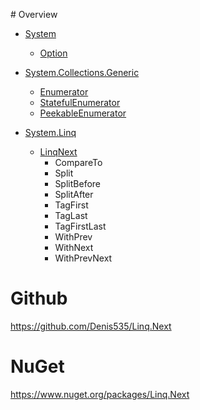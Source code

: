﻿﻿# Overview

- [System](https://github.com/Denis535/Linq.Next/blob/master/Linq.Next/System/)
  - [Option](https://github.com/Denis535/Linq.Next/blob/master/Linq.Next/System/Option.cs)

- [System.Collections.Generic](https://github.com/Denis535/Linq.Next/blob/master/Linq.Next/System.Collections.Generic/)
  - [Enumerator](https://github.com/Denis535/Linq.Next/blob/master/Linq.Next/System.Collections.Generic/Enumerator.cs)
  - [StatefulEnumerator](https://github.com/Denis535/Linq.Next/blob/master/Linq.Next/System.Collections.Generic/StatefulEnumerator.cs)
  - [PeekableEnumerator](https://github.com/Denis535/Linq.Next/blob/master/Linq.Next/System.Collections.Generic/PeekableEnumerator.cs)

- [System.Linq](https://github.com/Denis535/Linq.Next/blob/master/Linq.Next/System.Linq/)
  - [LinqNext](https://github.com/Denis535/Linq.Next/blob/master/Linq.Next/System.Linq/LinqNext.cs)
    - CompareTo
    - Split
    - SplitBefore
    - SplitAfter
    - TagFirst
    - TagLast
    - TagFirstLast
    - WithPrev
    - WithNext
    - WithPrevNext

# Github
https://github.com/Denis535/Linq.Next

# NuGet
https://www.nuget.org/packages/Linq.Next